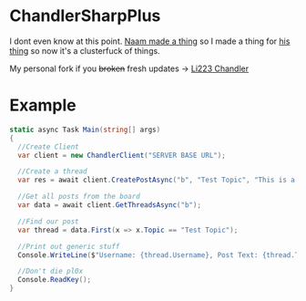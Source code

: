 # ChandlerSharpPlus
I dont even know at this point. [Naam made a thing](https://github.com/NaamloosDT/CHANdler) so I made a thing for [his thing](https://github.com/NaamloosDT/CHANdler) so now it's a clusterfuck of things. 

My personal fork if you ~~broken~~ fresh updates -> [Li223 Chandler](https://github.com/li223/Chandler)

# Example
```cs
static async Task Main(string[] args)
{
  //Create Client
  var client = new ChandlerClient("SERVER BASE URL");

  //Create a thread
  var res = await client.CreatePostAsync("b", "Test Topic", "This is a test");

  //Get all posts from the board
  var data = await client.GetThreadsAsync("b");

  //Find our post
  var thread = data.First(x => x.Topic == "Test Topic");

  //Print out generic stuff
  Console.WriteLine($"Username: {thread.Username}, Post Text: {thread.Text}");

  //Don't die pl0x
  Console.ReadKey();
}
```
